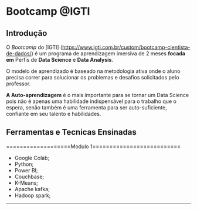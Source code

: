 # Bootcamp @IGTI

## Introdução

O _Bootcamp_ do [IGTI] (https://www.igti.com.br/custom/bootcamp-cientista-de-dados/) é um programa de aprendizagem imersiva de 2 meses **focada em** Perfis de **Data Science** e **Data Analysis**.

O modelo de aprendizado é baseado na metodologia ativa onde o aluno precisa correr para solucionar os problemas e desafios solicitados pelo professor.

**A Auto-aprendizagem** é o mais importante para se tornar um Data Science pois não é apenas uma habilidade indispensável para o trabalho que o espera, senão também é uma ferramenta para ser auto-suficiente, confiante em seu talento e habilidades.

## Ferramentas e Tecnicas Ensinadas
===================Modulo 1==========================
* Google Colab;
* Python;
* Power BI;
* Couchbase;
* K-Means;
* Apache kafka;
* Hadoop spark;
_____________________________________________________
